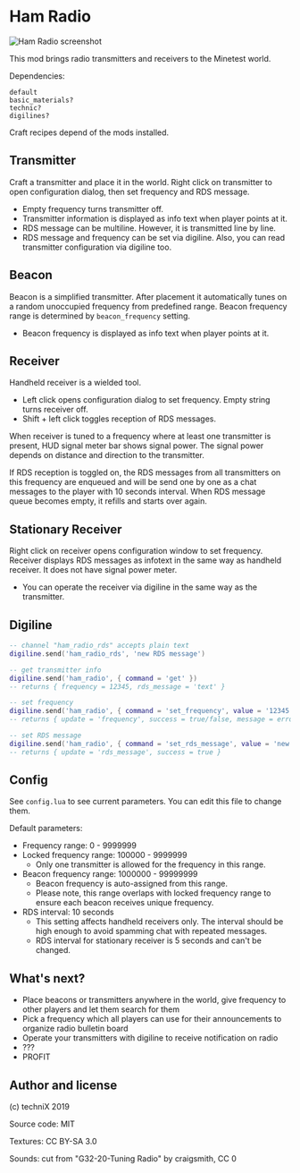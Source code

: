# Ham Radio

![Ham Radio screenshot](screenshot.png?raw=true)

This mod brings radio transmitters and receivers to the Minetest world.

Dependencies:
```
default
basic_materials?
technic?
digilines?
```
Craft recipes depend of the mods installed.

## Transmitter

Craft a transmitter and place it in the world. Right click on transmitter to open configuration dialog, then set frequency and RDS message.
- Empty frequency turns transmitter off.
- Transmitter information is displayed as info text when player points at it.
- RDS message can be multiline. However, it is transmitted line by line.
- RDS message and frequency can be set via digiline. Also, you can read transmitter configuration via digiline too.

## Beacon

Beacon is a simplified transmitter. After placement it automatically tunes on a random unoccupied frequency from predefined range. Beacon frequency range is determined by `beacon_frequency` setting.
- Beacon frequency is displayed as info text when player points at it.

## Receiver

Handheld receiver is a wielded tool.

- Left click opens configuration dialog to set frequency. Empty string turns receiver off.
- Shift + left click toggles reception of RDS messages.

When receiver is tuned to a frequency where at least one transmitter is present, HUD signal meter bar shows signal power. The signal power depends on distance and direction to the transmitter.

If RDS reception is toggled on, the RDS messages from all transmitters on this frequency are enqueued and will be send one by one as a chat messages to the player with 10 seconds interval. When RDS message queue becomes empty, it refills and starts over again.

## Stationary Receiver

Right click on receiver opens configuration window to set frequency. Receiver displays RDS messages as infotext in the same way as handheld receiver. It does not have signal power meter.
- You can operate the receiver via digiline in the same way as the transmitter.

## Digiline

```lua
-- channel "ham_radio_rds" accepts plain text
digiline.send('ham_radio_rds', 'new RDS message')

-- get transmitter info
digiline.send('ham_radio', { command = 'get' })
-- returns { frequency = 12345, rds_message = 'text' }

-- set frequency
digiline.send('ham_radio', { command = 'set_frequency', value = '12345' })
-- returns { update = 'frequency', success = true/false, message = errorMessage }

-- set RDS message
digiline.send('ham_radio', { command = 'set_rds_message', value = 'new RDS message' })
-- returns { update = 'rds_message', success = true }
```

## Config

See `config.lua` to see current parameters. You can edit this file to change them.

Default parameters:
 - Frequency range: 0 - 9999999
 - Locked frequency range: 100000 - 9999999 
    - Only one transmitter is allowed for the frequency in this range.
 - Beacon frequency range: 1000000 - 99999999 
   - Beacon frequency is auto-assigned from this range. 
   - Please note, this range overlaps with locked frequency range to ensure each beacon receives unique frequency.
 - RDS interval: 10 seconds
   - This setting affects handheld receivers only. The interval should be high enough to avoid spamming chat with repeated messages.
   - RDS interval for stationary receiver is 5 seconds and can't be changed.

## What's next?

- Place beacons or transmitters anywhere in the world, give frequency to other players and let them search for them
- Pick a frequency which all players can use for their announcements to organize radio bulletin board
- Operate your transmitters with digiline to receive notification on radio
- ???
- PROFIT

## Author and license

(c) techniX 2019

Source code: MIT

Textures: CC BY-SA 3.0

Sounds: cut from "G32-20-Tuning Radio" by craigsmith, CC 0
